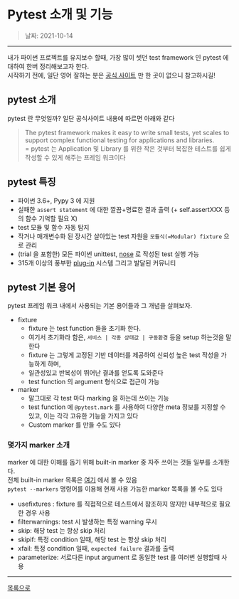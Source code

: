 # Pytest 소개 및 기능

> 날짜: 2021-10-14

---

내가 파이썬 프로젝트를 유지보수 할때, 가장 많이 썻던 test framework 인 pytest 에 대하여 한버 정리해보고자 한다.<br/>
시작하기 전에, 일단 영어 잘하는 분은 [공식 사이트](https://docs.pytest.org/) 만 한 곳이 없으니 참고하시길!

## pytest 소개

pytest 란 무엇일까? 일단 공식사이트 내용에 따르면 아래와 같다
> The pytest framework makes it easy to write small tests, yet scales to support complex functional testing for applications and libraries.<br/>
> = pytest 는 Application 및 Library 를 위한 작은 것부터 복잡한 테스트를 쉽게 작성할 수 있게 해주는 프레임 워크이다

## pytest 특징

- 파이썬 3.6+, Pypy 3 에 지원
- 실패한 `assert statement` 에 대한 깔끔+명료한 결과 출력 (+ self.assertXXX 등의 함수 기억할 필요 X)
- test 모듈 및 함수 자동 탐지
- 작거나 매개변수화 된 장시간 살아있는 test 자원을 `모듈식(=Modular) fixture` 으로 관리
- (trial 을 포함한) 모든 파이썬 unittest, [nose](https://nose.readthedocs.io/en/latest/) 로 작성된 test 실행 가능
- 315개 이상의 풍부한 [plug-in](https://docs.pytest.org/en/latest/reference/plugin_list.html) 시스템 그리고 발달된 커뮤니티

## pytest 기본 용어

pytest 프레임 워크 내에서 사용되는 기본 용어들과 그 개념을 살펴보자.

- fixture
  - fixture 는 test function 들을 초기화 한다.
  - 여기서 초기화라 함은, `서비스 | 각종 상태값 | 구동환경` 등을 setup 하는것을 말한다
  - fixture 는 그렇게 고정된 기반 데이터를 제공하여 신뢰성 높은 test 작성을 가능하게 하며,
  - 일관성있고 반복성이 뛰어난 결과를 얻도록 도와준다
  - test function 의 argument 형식으로 접근이 가능
- marker
  - 말그대로 각 test 마다 marking 을 하는데 쓰이는 기능
  - test function 에 `@pytest.mark` 를 사용하여 다양한 meta 정보를 지정할 수 있고, 이는 각각 고유한 기능을 가지고 있다
  - Custom marker 를 만들 수도 있다


### 몇가지 marker 소개

marker 에 대한 이해를 돕기 위해 built-in marker 중 자주 쓰이는 것들 일부를 소개한다.<br/>
전체 built-in marker 목록은 [여기](https://docs.pytest.org/en/6.2.x/reference.html#marks-ref) 에서 볼 수 있음<br/>
`pytest --markers` 명령어를 이용해 현재 사용 가능한 marker 목록을 볼 수도 있다

- usefixtures : fixture 를 직접적으로 테스트에서 참조하지 않지만 내부적으로 필요한 경우 사용
- filterwarnings: test 시 발생하는 특정 warning 무시
- skip: 해당 test 는 항상 skip 처리
- skipif: 특정 condition 일때, 해당 test 는 항상 skip 처리
- xfail: 특정 condition 일때, `expected failure` 결과를 출력
- parameterize: 서로다른 input argument 로 동일한 test 를 여러번 실행할때 사용


---

[목록으로](https://shiwoo-park.github.io/blog)

